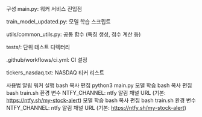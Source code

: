 구성
main.py: 워커 서비스 진입점

train_model_updated.py: 모델 학습 스크립트

utils/common_utils.py: 공통 함수 (특징 생성, 점수 계산 등)

tests/: 단위 테스트 디렉터리

.github/workflows/ci.yml: CI 설정

tickers_nasdaq.txt: NASDAQ 티커 리스트

사용법
알림 워커 실행
bash
복사
편집
python3 main.py
모델 학습
bash
복사
편집
bash train.sh
환경 변수
NTFY_CHANNEL: ntfy 알림 채널 URL (기본: https://ntfy.sh/my-stock-alert)
모델 학습
bash
복사
편집
bash train.sh
환경 변수
NTFY_CHANNEL: ntfy 알림 채널 URL (기본: https://ntfy.sh/my-stock-alert)
